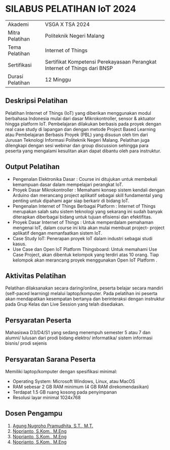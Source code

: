 # SILABUS PELATIHAN IoT 2024

|                  |                          |
|------------------|--------------------------|
| Akademi    | VSGA X TSA 2024       |
| Mitra Pelatihan| Politeknik Negeri Malang                |
| Tema Pelatihan        | Internet of Things |
| Sertifikasi         | Sertifikat Kompetensi Perekayasaan Perangkat Internet of Things dari BNSP                        |
| Durasi Pelatihan | 12 Minggu |

## Deskripsi Pelatihan

Pelatihan Internet of Things (IoT) yang diberikan menggunakan modul berbahasa Indonesia mulai dari dasar
Mikrokontroller, sensor & aktuator hingga platform IoT. Pembelajaran dilakukan berbasis pada proyek dengan real case
study di lapangan dan dengan metode Project Based Learning atau Pembelajaran Berbasis Proyek (PBL) yang disusun oleh tim
dari Jurusan Teknologi Informasi Politeknik Negeri Malang. Pelatihan juga dilengkapi dengan sesi webinar dan group
discussion sehingga para peserta yang mengalami kesulitan akan dapat dibantu oleh para instruktur.

## Output Pelatihan

- Pengenalan Elektronika Dasar : Course ini ditujukan untuk membekali kemampuan dasar dalam mempelajari perangkat IoT.
- Proyek Dasar Mikrokontroller : Memahami konsep sistem kendali dengan Arduino dan merancang project aplikatif sebagai
  skill fundamental yang penting untuk dipahami agar siap berkarir di bidang IoT.
- Pengenalan Internet of Things Berbagai Platform : Internet of Things merupakan salah satu sistem teknologi yang
  sekarang ini sudah banyak diterapkan diberbagai bidang untuk tujuan efisiensi dan efektifitas.
- Proyek Dasar Internet of Things : Untuk memperdalam pemahaman mengenai IoT, dalam course ini kita akan mulai membuat
  project- project aplikatif dengan memanfaatkan sistem IoT.
- Case Study IoT: Penerapan proyek IoT dalam industri sebagai studi kasus.
- Use Case dan Open IoT Platform Thingsboard: Untuk memahami Use Case Project, akan dibentuk kelompok yang terdiri atas
  10 orang. Tiap kelompok akan merancang proyek menggunakan Open IoT Platform .

## Aktivitas Pelatihan

Pelatihan dilaksanakan secara daring/online, peserta belajar secara mandiri (self-paced learning) melalui
laptop/komputer. Pada pelatihan ini peserta akan mendapatkan kesempatan bertanya dan berinteraksi dengan instruktur pada
Grup Kelas dan Live Session yang telah disediakan.

## Persyaratan Peserta

Mahasiswa D3/D4/S1 yang sedang menempuh semester 5 atau 7 dan alumni/ lulusan dari prodi bidang elektro/ informatika/
sistem informasi bisnis/ prodi sejenis

## Persyaratan Sarana Peserta

Memiliki laptop/komputer dengan spesifikasi minimal:
- Operating System: Microsoft Windows, Linux, atau MacOS
- RAM sebesar 2 GB RAM minimum (4 GB RAM direkomendasikan)
- Terdapat 1.5 GB ruang kosong pada penyimpanan
- Resolusi layar minimal 1024x768

## Dosen Pengampu

1. [Agung Nugroho Pramudhita, S.T., M.T.](https://github.com/agungpramudhita)
3. [Noprianto, S.Kom., M.Eng](https://github.com/354lux)
3. [Noprianto, S.Kom., M.Eng](https://github.com/0d3ng)
3. [Noprianto, S.Kom., M.Eng](https://github.com/togaaldila)
